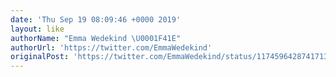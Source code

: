 ```yaml
---
date: 'Thu Sep 19 08:09:46 +0000 2019'
layout: like
authorName: "Emma Wedekind \U0001F41E"
authorUrl: 'https://twitter.com/EmmaWedekind'
originalPost: 'https://twitter.com/EmmaWedekind/status/1174596428741713921'
---
```

